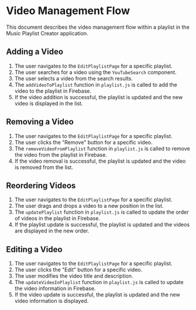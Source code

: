 # Video Management Flow

This document describes the video management flow within a playlist in the Music Playlist Creator application.

## Adding a Video

1.  The user navigates to the `EditPlaylistPage` for a specific playlist.
2.  The user searches for a video using the `YouTubeSearch` component.
3.  The user selects a video from the search results.
4.  The `addVideoToPlaylist` function in `playlist.js` is called to add the video to the playlist in Firebase.
5.  If the video addition is successful, the playlist is updated and the new video is displayed in the list.

## Removing a Video

1.  The user navigates to the `EditPlaylistPage` for a specific playlist.
2.  The user clicks the "Remove" button for a specific video.
3.  The `removeVideoFromPlaylist` function in `playlist.js` is called to remove the video from the playlist in Firebase.
4.  If the video removal is successful, the playlist is updated and the video is removed from the list.

## Reordering Videos

1.  The user navigates to the `EditPlaylistPage` for a specific playlist.
2.  The user drags and drops a video to a new position in the list.
3.  The `updatePlaylist` function in `playlist.js` is called to update the order of videos in the playlist in Firebase.
4.  If the playlist update is successful, the playlist is updated and the videos are displayed in the new order.

## Editing a Video

1. The user navigates to the `EditPlaylistPage` for a specific playlist.
2. The user clicks the "Edit" button for a specific video.
3. The user modifies the video title and description.
4. The `updateVideoInPlaylist` function in `playlist.js` is called to update the video information in Firebase.
5. If the video update is successful, the playlist is updated and the new video information is displayed.
